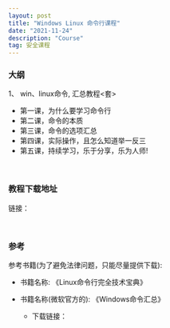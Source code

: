 ```yaml
---
layout: post
title: "Windows Linux 命令行课程"
date: "2021-11-24"
description: "Course"
tag: 安全课程
--- 
```




### 大纲
1、 win、linux命令, 汇总教程<套>
* 第一课，为什么要学习命令行
* 第二课，命令的本质
* 第三课，命令的选项汇总
* 第四课，实际操作，且怎么知道举一反三
* 第五课，持续学习，乐于分享，乐为人师!

&emsp;
### 教程下载地址
链接：

&emsp;
### 参考
参考书籍(为了避免法律问题，只能尽量提供下载): 
* 书籍名称: 《Linux命令行完全技术宝典》

* 书籍名称(微软官方的): 《Windows命令汇总》
    * 下载链接：